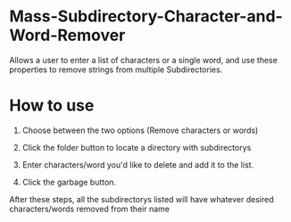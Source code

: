 # Mass-Subdirectory-Character-and-Word-Remover
Allows a user to enter a list of characters or a single word, and use these properties to remove strings from multiple Subdirectories.

# How to use

1. Choose between the two options (Remove characters or words)

2. Click the folder button to locate a directory with subdirectorys

3. Enter characters/word you'd like to delete and add it to the list.

4. Click the garbage button.

After these steps, all the subdirectorys listed will have whatever desired characters/words removed from their name
